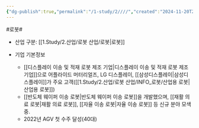 ```yaml
---
{"dg-publish":true,"permalink":"/1-study/2////","created":"2024-11-20T21:02:28.077+09:00","updated":"2025-06-25T11:15:11.567+09:00"}
---
```


#로봇#

- 산업 구분: [[1.Study/2.산업/로봇 산업/로봇\|로봇]]


- 기업 기본정보
	- [[디스플레이 이송 및 적재 로봇 제조 기업\|디스플레이 이송 및 적재 로봇 제조 기업]]으로 어플라이드 머터리얼즈, LG 디스플레이, [[삼성디스플레이\|삼성디스플레이]]가 주요 고객([[1.Study/2.산업/로봇 산업/INFO_로봇/산업용 로봇\|산업용 로봇]])
	- [[반도체 웨이퍼 이송 로봇\|반도체 웨이퍼 이송 로봇]]을 개발했으며, [[재활 의료 로봇\|재활 의료 로봇]], [[자율 이송 로봇\|자율 이송 로봇]] 등 신규 분야 모색 중.
	- 2022년 AGV 첫 수주 달성(40대)
